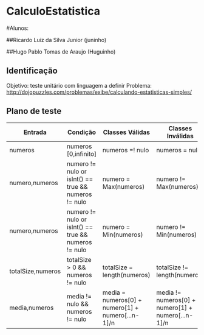 # CalculoEstatistica

#Alunos:

##Ricardo Luiz da Silva Junior (juninho)

##Hugo Pablo Tomas de Araujo (Huguinho)

## Identificação

Objetivo: teste unitário com linguagem a definir
Problema: http://dojopuzzles.com/problemas/exibe/calculando-estatisticas-simples/

## Plano de teste

| Entrada  | Condição | Classes Válidas | Classes Inválidas |
| ------------- | ------------- | ------------- | ------------- |
| numeros            | numeros [0,infinito]               | numeros =! nulo                      | numeros = nulo               |
| numero,numeros     | numero != nulo or isInt() == true && numeros != nulo  | numero = Max(numeros)                | numero != Max(numeros)       |
| numero,numeros     | numero != nulo or isInt() == true && numeros != nulo  | numero = Min(numeros)                | numero != Min(numeros)       |
| totalSize,numeros  | totalSize > 0 && numeros != nulo   | totalSize = length(numeros)          | totalSize != length(numeros) |
| media,numeros      | media != nulo && numeros != nulo   | media = numeros[0] + numero[1] + numero[...n-1]/n  | media != numeros[0] + numero[1] + numero[...n-1]/n |
